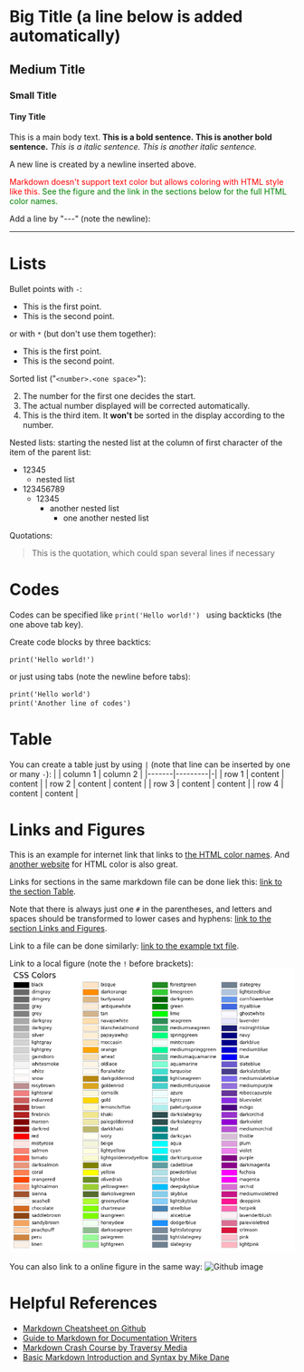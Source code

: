 


# Big Title (a line below is added automatically)
## Medium Title
### Small Title
#### Tiny Title
This is a main body text. **This is a bold sentence.** __This is another bold sentence.__  *This is a italic sentence.* _This is another italic sentence._

A new line is created by a newline inserted above. 

<span style="color:red"> Markdown doesn't support text color but allows coloring with HTML style like this. </span> <span style="color:green">See the figure and the link in the sections below for the full HTML color names. </span>

Add a line by "---" (note the newline):

---


# Lists
Bullet points with `-`:
- This is the first point.
- This is the second point.

or with `*` (but don't use them together):
* This is the first point.
* This is the second point.


Sorted list ("`<number>.<one space>`"):

2. The number for the first one decides the start.
999. The actual number displayed will be corrected automatically.
10. This is the third item. It **won't** be sorted in the display according to the number.


Nested lists: starting the nested list at the column of first character of the item of the parent list:
- 12345
  - nested list
- 123456789
  - 12345
    - another nested list
      - one another nested list


Quotations:
> This is the quotation, which could span
> several lines if necessary



# Codes

Codes can be specified like `print('Hello world!') ` using backticks (the one above tab key). 

Create code blocks by three backtics:
```
print('Hello world!')
```
or just using tabs (note the newline before tabs):

    print('Hello world')
    print('Another line of codes')




# Table
You can create a table just by using `|` (note that line can be inserted by one or many `-`):
| | column 1 | column 2 |
|-------|---------|-|
| row 1 | content | content |
| row 2 | content | content |
| row 3 | content | content |
| row 4 | content | content |



# Links and Figures
This is an example for internet link that links to [the HTML color names](https://www.codestackr.com/blog/html-color-names/). 
And [another website](https://htmlcolorcodes.com/color-names/) for HTML color is also great.

Links for sections in the same markdown file can be done liek this: [link to the section Table](#table). 

Note that there is always just one `#` in the parentheses, and letters and spaces should be transformed to lower cases and hyphens: [link to the section Links and Figures](#links-and-figures).

Link to a file can be done similarly: [link to the example txt file](./example_file_for_link.txt).

Link to a local figure (note the `!` before brackets): 
![this text will not be shown unless the image fails to load. Typically people add description of the image here.)](./matplotlib_color_name.webp)

You can also link to a online figure in the same way: 
![Github image](https://myoctocat.com/assets/images/base-octocat.svg)




# Helpful References
* [Markdown Cheatsheet on Github](https://github.com/adam-p/markdown-here/wiki/Markdown-Cheatsheet) 
* [Guide to Markdown for Documentation Writers](https://document360.com/blog/introductory-guide-to-markdown-for-documentation-writers/#p8)
* [Markdown Crash Course by Traversy Media](https://www.youtube.com/watch?v=HUBNt18RFbo)
* [Basic Markdown Introduction and Syntax by Mike Dane](https://www.youtube.com/watch?v=2JE66WFpaII)